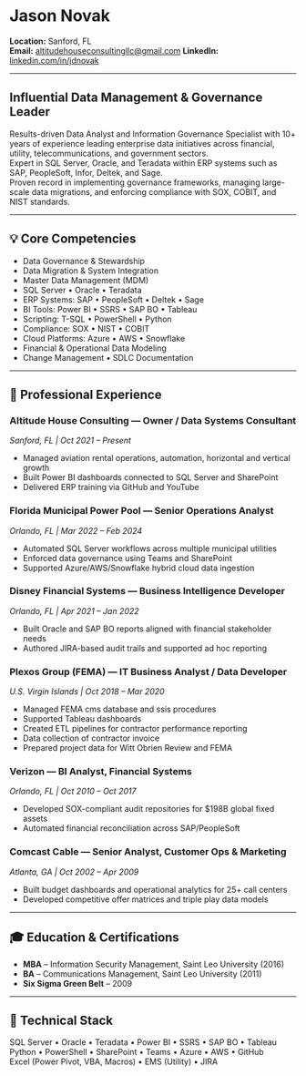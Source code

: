 # Jason Novak

**Location:** Sanford, FL  
**Email:** altitudehouseconsultingllc@gmail.com
**LinkedIn:** [linkedin.com/in/jdnovak](https://linkedin.com/in/jdnovak)

---

## Influential Data Management & Governance Leader

Results-driven Data Analyst and Information Governance Specialist with 10+ years of experience leading enterprise data initiatives across financial, utility, telecommunications, and government sectors.  
Expert in SQL Server, Oracle, and Teradata within ERP systems such as SAP, PeopleSoft, Infor, Deltek, and Sage.  
Proven record in implementing governance frameworks, managing large-scale data migrations, and enforcing compliance with SOX, COBIT, and NIST standards.

---

## 💡 Core Competencies

- Data Governance & Stewardship  
- Data Migration & System Integration  
- Master Data Management (MDM)  
- SQL Server • Oracle • Teradata  
- ERP Systems: SAP • PeopleSoft • Deltek • Sage  
- BI Tools: Power BI • SSRS • SAP BO • Tableau  
- Scripting: T-SQL • PowerShell • Python  
- Compliance: SOX • NIST • COBIT  
- Cloud Platforms: Azure • AWS • Snowflake  
- Financial & Operational Data Modeling  
- Change Management • SDLC Documentation  

---

## 💼 Professional Experience

### Altitude House Consulting — Owner / Data Systems Consultant  
_Sanford, FL | Oct 2021 – Present_

- Managed aviation rental operations, automation, horizontal and vertical growth  
- Built Power BI dashboards connected to SQL Server and SharePoint  
- Delivered ERP training via GitHub and YouTube  

### Florida Municipal Power Pool — Senior Operations Analyst  
_Orlando, FL | Mar 2022 – Feb 2024_

- Automated SQL Server workflows across multiple municipal utilities  
- Enforced data governance using Teams and SharePoint  
- Supported Azure/AWS/Snowflake hybrid cloud data ingestion  

### Disney Financial Systems — Business Intelligence Developer  
_Orlando, FL | Apr 2021 – Jan 2022_

- Built Oracle and SAP BO reports aligned with financial stakeholder needs  
- Authored JIRA-based audit trails and supported ad hoc reporting  

### Plexos Group (FEMA) — IT Business Analyst / Data Developer  
_U.S. Virgin Islands | Oct 2018 – Mar 2020_

- Managed FEMA cms database and ssis procedures 
- Supported Tableau dashboards   
- Created ETL pipelines for contractor performance reporting
- Data collection of contractor invoice
- Prepared project data for Witt Obrien Review and FEMA   

### Verizon — BI Analyst, Financial Systems  
_Orlando, FL | Oct 2010 – Oct 2017_

- Developed SOX-compliant audit repositories for $198B global fixed assets  
- Automated financial reconciliation across SAP/PeopleSoft  

### Comcast Cable — Senior Analyst, Customer Ops & Marketing  
_Atlanta, GA | Oct 2002 – Apr 2009_

- Built budget dashboards and operational analytics for 25+ call centers  
- Developed competitive offer matrices and triple play data models  

---

## 🎓 Education & Certifications

- **MBA** – Information Security Management, Saint Leo University (2016)  
- **BA** – Communications Management, Saint Leo University (2011)  
- **Six Sigma Green Belt** – 2009  

---

## 🔧 Technical Stack

SQL Server • Oracle • Teradata • Power BI • SSRS • SAP BO • Tableau  
Python • PowerShell • SharePoint • Teams • Azure • AWS • GitHub  
Excel (Power Pivot, VBA, Macros) • EMS (Utility) • JIRA  
